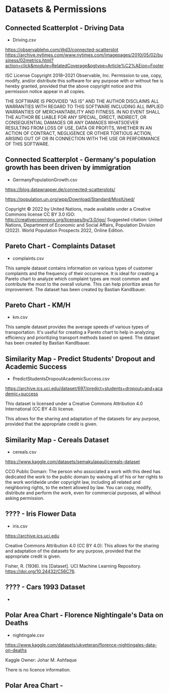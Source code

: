# Datasets & Permissions

## Connected Scatterplot - Driving Data

- Driving.csv

https://observablehq.com/@d3/connected-scatterplot
https://archive.nytimes.com/www.nytimes.com/imagepages/2010/05/02/business/02metrics.html?action=click&module=RelatedCoverage&pgtype=Article%C2%AEion=Footer

ISC License
Copyright 2018–2021 Observable, Inc.
Permission to use, copy, modify, and/or distribute this software for any
purpose with or without fee is hereby granted, provided that the above
copyright notice and this permission notice appear in all copies.

THE SOFTWARE IS PROVIDED "AS IS" AND THE AUTHOR DISCLAIMS ALL WARRANTIES
WITH REGARD TO THIS SOFTWARE INCLUDING ALL IMPLIED WARRANTIES OF
MERCHANTABILITY AND FITNESS. IN NO EVENT SHALL THE AUTHOR BE LIABLE FOR
ANY SPECIAL, DIRECT, INDIRECT, OR CONSEQUENTIAL DAMAGES OR ANY DAMAGES
WHATSOEVER RESULTING FROM LOSS OF USE, DATA OR PROFITS, WHETHER IN AN
ACTION OF CONTRACT, NEGLIGENCE OR OTHER TORTIOUS ACTION, ARISING OUT OF
OR IN CONNECTION WITH THE USE OR PERFORMANCE OF THIS SOFTWARE.

## Connected Scatterplot - Germany's population growth has been driven by immigration

- GermanyPopulationGrowth.csv

https://blog.datawrapper.de/connected-scatterplots/

https://population.un.org/wpp/Download/Standard/MostUsed/

Copyright © 2022 by United Nations, made available under a Creative Commons license CC BY 3.0 IGO: http://creativecommons.org/licenses/by/3.0/igo/
Suggested citation: United Nations, Department of Economic and Social Affairs, Population Division (2022). World Population Prospects 2022, Online Edition.

## Pareto Chart - Complaints Dataset

- complaints.csv

This sample dataset contains information on various types of customer complaints and the frequency of their occurrence. It is ideal for creating a Pareto chart to analyze which complaint types are most common and contribute the most to the overall volume. This can help prioritize areas for improvement. The dataset has been created by Bastian Kandlbauer.

## Pareto Chart - KM/H

- km.csv

This sample dataset provides the average speeds of various types of transportation. It's useful for creating a Pareto chart to help in analyzing efficiency and prioritizing transport methods based on speed. The dataset has been created by Bastian Kandlbauer.

## Similarity Map - Predict Students' Dropout and Academic Success

- PredictStudentsDropoutAcademicSuccess.csv

https://archive.ics.uci.edu/dataset/697/predict+students+dropout+and+academic+success

This dataset is licensed under a Creative Commons Attribution 4.0 International (CC BY 4.0) license.

This allows for the sharing and adaptation of the datasets for any purpose, provided that the appropriate credit is given.

## Similarity Map - Cereals Dataset

- cereals.csv

https://www.kaggle.com/datasets/semakulapaul/cereals-dataset

CCO Public Domain: The person who associated a work with this deed has dedicated the work to the public domain by waiving all of his or her rights to the work worldwide under copyright law, including all related and neighboring rights, to the extent allowed by law.
You can copy, modify, distribute and perform the work, even for commercial purposes, all without asking permission.

## ???? - Iris Flower Data

- iris.csv

https://archive.ics.uci.edu

Creative Commons Attribution 4.0 (CC BY 4.0): This allows for the sharing and adaptation of the datasets for any purpose, provided that the appropriate credit is given.

Fisher, R. (1936). Iris [Dataset]. UCI Machine Learning Repository. https://doi.org/10.24432/C56C76.

## ???? - Cars 1993 Dataset

-

## Polar Area Chart - Florence Nightingale's Data on Deaths

- nightingale.csv

https://www.kaggle.com/datasets/ukveteran/florence-nightingales-data-on-deaths

Kaggle Owner: Johar M. Ashfaque

There is no licence information.

## Polar Area Chart -
